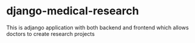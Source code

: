 # django-medical-research
This is adjango application with both backend and frontend  which allows doctors to create research projects
